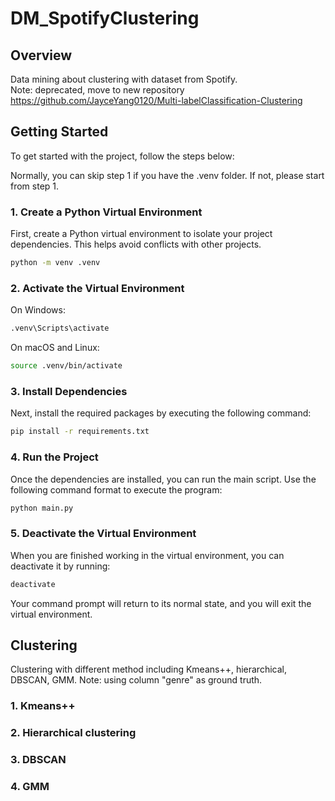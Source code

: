 # DM_SpotifyClustering

## Overview

Data mining about clustering with dataset from Spotify.  
Note: deprecated, move to new repository https://github.com/JayceYang0120/Multi-labelClassification-Clustering

## Getting Started

To get started with the project, follow the steps below:

Normally, you can skip step 1 if you have the \.venv folder. If not, please start from step 1.

### 1. Create a Python Virtual Environment

First, create a Python virtual environment to isolate your project dependencies. This helps avoid conflicts with other projects.

```bash
python -m venv .venv
```

### 2. Activate the Virtual Environment
On Windows:
```bash
.venv\Scripts\activate
```
On macOS and Linux:
```bash
source .venv/bin/activate
```

### 3. Install Dependencies
Next, install the required packages by executing the following command:

```bash
pip install -r requirements.txt
```

### 4. Run the Project
Once the dependencies are installed, you can run the main script. Use the following command format to execute the program:

```bash
python main.py
```

### 5. Deactivate the Virtual Environment
When you are finished working in the virtual environment, you can deactivate it by running:

```bash
deactivate
```
Your command prompt will return to its normal state, and you will exit the virtual environment.

## Clustering

Clustering with different method including Kmeans++, hierarchical, DBSCAN, GMM.
Note: using column "genre" as ground truth.

### 1. Kmeans++

### 2. Hierarchical clustering

### 3. DBSCAN

### 4. GMM
